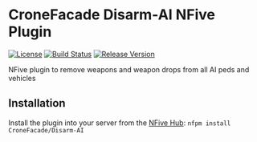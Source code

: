 # CroneFacade Disarm-AI NFive Plugin
[![License](https://img.shields.io/github/license/CroneFacade/Disarm-AI.svg)](LICENSE)
[![Build Status](https://img.shields.io/appveyor/ci/CroneFacade/Disarm-AI/main.svg)](https://ci.appveyor.com/project/CroneFacade/Disarm-AI)
[![Release Version](https://img.shields.io/github/release/CroneFacade/Disarm-AI/all.svg)](https://github.com/CroneFacade/Disarm-AI/releases)

NFive plugin to remove weapons and weapon drops from all AI peds and vehicles

## Installation
Install the plugin into your server from the [NFive Hub](https://hub.nfive.io/CroneFacade/Disarm-AI): `nfpm install CroneFacade/Disarm-AI`
